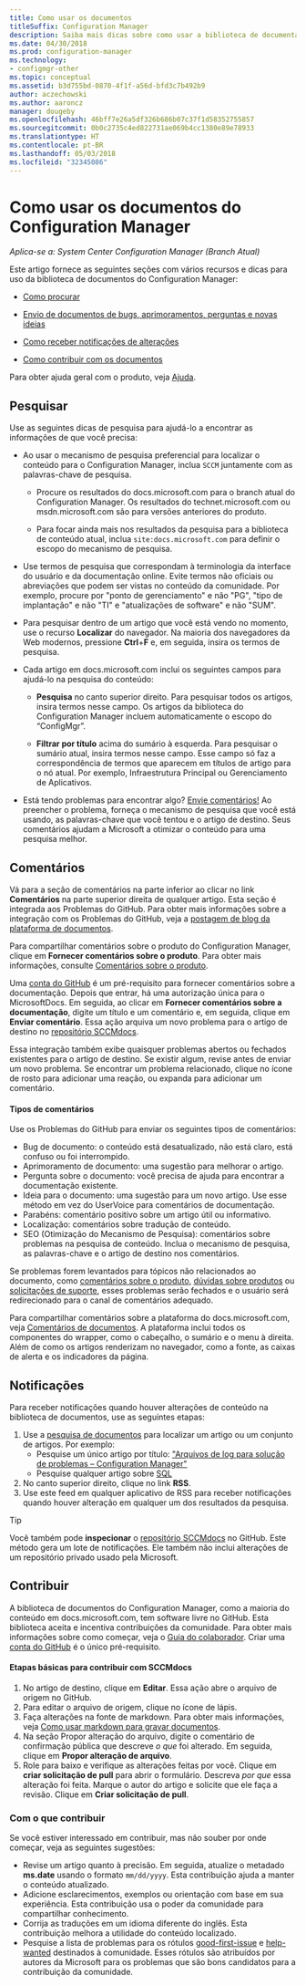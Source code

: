 ```yaml
---
title: Como usar os documentos
titleSuffix: Configuration Manager
description: Saiba mais dicas sobre como usar a biblioteca de documentação técnica do Configuration Manager.
ms.date: 04/30/2018
ms.prod: configuration-manager
ms.technology:
- configmgr-other
ms.topic: conceptual
ms.assetid: b3d755bd-0870-4f1f-a56d-bfd3c7b492b9
author: aczechowski
ms.author: aaroncz
manager: dougeby
ms.openlocfilehash: 46bff7e26a5df326b686b07c37f1d58352755857
ms.sourcegitcommit: 0b0c2735c4ed822731ae069b4cc1380e89e78933
ms.translationtype: HT
ms.contentlocale: pt-BR
ms.lasthandoff: 05/03/2018
ms.locfileid: "32345086"
---
```

# <a name="how-to-use-the-configuration-manager-docs"></a>Como usar os documentos do Configuration Manager

*Aplica-se a: System Center Configuration Manager (Branch Atual)*

Este artigo fornece as seguintes seções com vários recursos e dicas para uso da biblioteca de documentos do Configuration Manager:  

- [Como procurar](#bkmk_searchtips)  

- [Envio de documentos de bugs, aprimoramentos, perguntas e novas ideias](#bkmk_docfeedback)  

- [Como receber notificações de alterações](#bkmk_notifications)  

- [Como contribuir com os documentos](#bkmk_contribute)  


Para obter ajuda geral com o produto, veja [Ajuda](/sccm/core/understand/find-help).


##  <a name="bkmk_searchtips"></a> Pesquisar   
 Use as seguintes dicas de pesquisa para ajudá-lo a encontrar as informações de que você precisa:  

-   Ao usar o mecanismo de pesquisa preferencial para localizar o conteúdo para o Configuration Manager, inclua `SCCM` juntamente com as palavras-chave de pesquisa.  

    - Procure os resultados do docs.microsoft.com para o branch atual do Configuration Manager. Os resultados do technet.microsoft.com ou msdn.microsoft.com são para versões anteriores do produto.  

    - Para focar ainda mais nos resultados da pesquisa para a biblioteca de conteúdo atual, inclua `site:docs.microsoft.com` para definir o escopo do mecanismo de pesquisa.  

-   Use termos de pesquisa que correspondam à terminologia da interface do usuário e da documentação online. Evite termos não oficiais ou abreviações que podem ser vistas no conteúdo da comunidade. Por exemplo, procure por "ponto de gerenciamento" e não "PG", "tipo de implantação" e não "TI" e "atualizações de software" e não "SUM".  

-   Para pesquisar dentro de um artigo que você está vendo no momento, use o recurso **Localizar** do navegador. Na maioria dos navegadores da Web modernos, pressione **Ctrl**+**F** e, em seguida, insira os termos de pesquisa.  

-   Cada artigo em docs.microsoft.com inclui os seguintes campos para ajudá-lo na pesquisa do conteúdo:  

    - **Pesquisa** no canto superior direito. Para pesquisar todos os artigos, insira termos nesse campo. Os artigos da biblioteca do Configuration Manager incluem automaticamente o escopo do “ConfigMgr”.  

    - **Filtrar por título** acima do sumário à esquerda. Para pesquisar o sumário atual, insira termos nesse campo. Esse campo só faz a correspondência de termos que aparecem em títulos de artigo para o nó atual. Por exemplo, Infraestrutura Principal ou Gerenciamento de Aplicativos.  

- Está tendo problemas para encontrar algo? [Envie comentários!](#bkmk_docfeedback) Ao preencher o problema, forneça o mecanismo de pesquisa que você está usando, as palavras-chave que você tentou e o artigo de destino. Seus comentários ajudam a Microsoft a otimizar o conteúdo para uma pesquisa melhor.  



## <a name="bkmk_docfeedback"></a> Comentários

Vá para a seção de comentários na parte inferior ao clicar no link **Comentários** na parte superior direita de qualquer artigo. Esta seção é integrada aos Problemas do GitHub. Para obter mais informações sobre a integração com os Problemas do GitHub, veja a [postagem de blog da plataforma de documentos](https://docs.microsoft.com/teamblog/a-new-feedback-system-is-coming-to-docs).

Para compartilhar comentários sobre o produto do Configuration Manager, clique em **Fornecer comentários sobre o produto**. Para obter mais informações, consulte [Comentários sobre o produto](/sccm/core/understand/find-help#product-feedback). 

Uma [conta do GitHub](https://github.com/join) é um pré-requisito para fornecer comentários sobre a documentação. Depois que entrar, há uma autorização única para o MicrosoftDocs. Em seguida, ao clicar em **Fornecer comentários sobre a documentação**, digite um título e um comentário e, em seguida, clique em **Enviar comentário**. Essa ação arquiva um novo problema para o artigo de destino no [repositório SCCMdocs](https://github.com/MicrosoftDocs/SCCMdocs/issues).

Essa integração também exibe quaisquer problemas abertos ou fechados existentes para o artigo de destino. Se existir algum, revise antes de enviar um novo problema. Se encontrar um problema relacionado, clique no ícone de rosto para adicionar uma reação, ou expanda para adicionar um comentário. 

#### <a name="types-of-feedback"></a>Tipos de comentários
Use os Problemas do GitHub para enviar os seguintes tipos de comentários:
- Bug de documento: o conteúdo está desatualizado, não está claro, está confuso ou foi interrompido.
- Aprimoramento de documento: uma sugestão para melhorar o artigo.
- Pergunta sobre o documento: você precisa de ajuda para encontrar a documentação existente.
- Ideia para o documento: uma sugestão para um novo artigo. Use esse método em vez do UserVoice para comentários de documentação.
- Parabéns: comentário positivo sobre um artigo útil ou informativo.
- Localização: comentários sobre tradução de conteúdo.
- SEO (Otimização do Mecanismo de Pesquisa): comentários sobre problemas na pesquisa de conteúdo. Inclua o mecanismo de pesquisa, as palavras-chave e o artigo de destino nos comentários.

Se problemas forem levantados para tópicos não relacionados ao documento, como [comentários sobre o produto](/sccm/core/understand/find-help#product-feedback), [dúvidas sobre produtos](https://social.technet.microsoft.com/Forums/en-US/home?category=ConfigMgrCB) ou [solicitações de suporte](https://aka.ms/cmcbsupport), esses problemas serão fechados e o usuário será redirecionado para o canal de comentários adequado.

Para compartilhar comentários sobre a plataforma do docs.microsoft.com, veja [Comentários de documentos](https://aka.ms/sitefeedback). A plataforma inclui todos os componentes do wrapper, como o cabeçalho, o sumário e o menu à direita. Além de como os artigos renderizam no navegador, como a fonte, as caixas de alerta e os indicadores da página.



## <a name="bkmk_notifications"></a> Notificações

Para receber notificações quando houver alterações de conteúdo na biblioteca de documentos, use as seguintes etapas:

1. Use a [pesquisa de documentos](https://docs.microsoft.com/search/index?scope=ConfigMgr) para localizar um artigo ou um conjunto de artigos. Por exemplo:
    - Pesquise um único artigo por título: ["Arquivos de log para solução de problemas – Configuration Manager"](https://docs.microsoft.com/search/index?search=%22Log+files+for+troubleshooting+-+Configuration+Manager%22&scope=ConfigMgr)
    - Pesquise qualquer artigo sobre [SQL](https://docs.microsoft.com/search/index?search=SQL&scope=ConfigMgr)
2. No canto superior direito, clique no link **RSS**. 
3. Use este feed em qualquer aplicativo de RSS para receber notificações quando houver alteração em qualquer um dos resultados da pesquisa.


> [!Tip]  
> Você também pode **inspecionar** o [repositório SCCMdocs](https://github.com/MicrosoftDocs/SCCMdocs) no GitHub. Este método gera um lote de notificações. Ele também não inclui alterações de um repositório privado usado pela Microsoft.  



## <a name="bkmk_contribute"></a> Contribuir

A biblioteca de documentos do Configuration Manager, como a maioria do conteúdo em docs.microsoft.com, tem software livre no GitHub. Esta biblioteca aceita e incentiva contribuições da comunidade. Para obter mais informações sobre como começar, veja o [Guia do colaborador](https://docs.microsoft.com/contribute). Criar uma [conta do GitHub](https://github.com/join) é o único pré-requisito.

#### <a name="basic-steps-to-contribute-to-sccmdocs"></a>Etapas básicas para contribuir com SCCMdocs
1. No artigo de destino, clique em **Editar**. Essa ação abre o arquivo de origem no GitHub.
2. Para editar o arquivo de origem, clique no ícone de lápis.
3. Faça alterações na fonte de markdown. Para obter mais informações, veja [Como usar markdown para gravar documentos](https://docs.microsoft.com/contribute/how-to-write-use-markdown). 
4. Na seção Propor alteração do arquivo, digite o comentário de confirmação pública que descreve *o que* foi alterado. Em seguida, clique em **Propor alteração de arquivo**.
5. Role para baixo e verifique as alterações feitas por você. Clique em **criar solicitação de pull** para abrir o formulário. Descreva *por que* essa alteração foi feita. Marque o autor do artigo e solicite que ele faça a revisão. Clique em **Criar solicitação de pull**.

### <a name="what-to-contribute"></a>Com o que contribuir
Se você estiver interessado em contribuir, mas não souber por onde começar, veja as seguintes sugestões:
- Revise um artigo quanto à precisão. Em seguida, atualize o metadado **ms.date** usando o formato `mm/dd/yyyy`. Esta contribuição ajuda a manter o conteúdo atualizado.
- Adicione esclarecimentos, exemplos ou orientação com base em sua experiência. Esta contribuição usa o poder da comunidade para compartilhar conhecimento.  
- Corrija as traduções em um idioma diferente do inglês. Esta contribuição melhora a utilidade do conteúdo localizado.
- Pesquise a lista de problemas para os rótulos [good-first-issue](https://github.com/MicrosoftDocs/sccmdocs/issues?q=is:open+is:issue+label:good-first-issue) e [help-wanted](https://github.com/MicrosoftDocs/sccmdocs/issues?q=is:open+is:issue+label:help-wanted) destinados à comunidade. Esses rótulos são atribuídos por autores da Microsoft para os problemas que são bons candidatos para a contribuição da comunidade.
